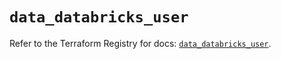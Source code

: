 # `data_databricks_user`

Refer to the Terraform Registry for docs: [`data_databricks_user`](https://registry.terraform.io/providers/databricks/databricks/1.40.0/docs/data-sources/user).
